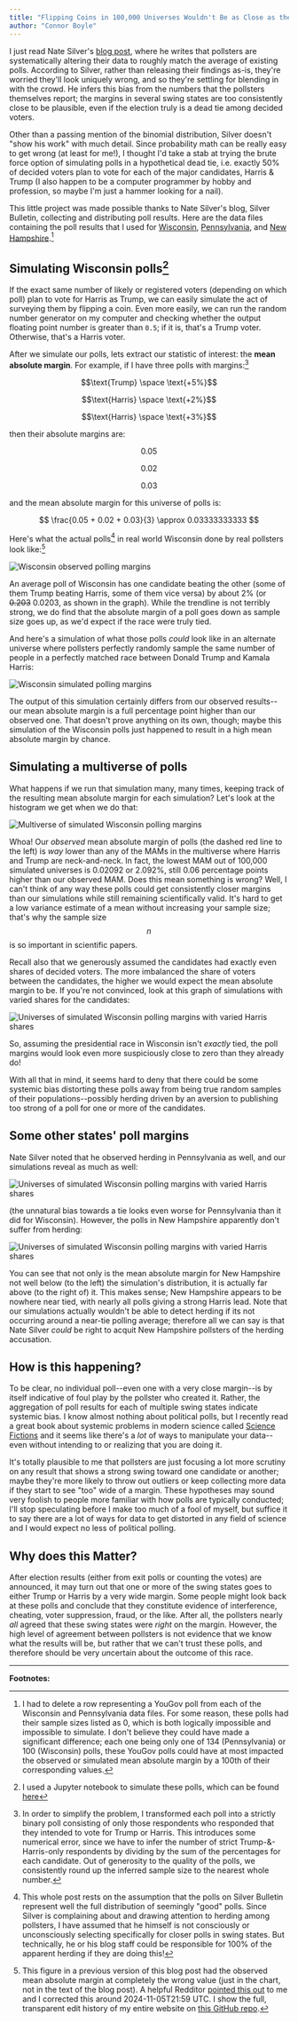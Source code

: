 ```yaml
---
title: "Flipping Coins in 100,000 Universes Wouldn't Be as Close as the Polls in Wisconsin"
author: "Connor Boyle"
---
```


I just read Nate Silver's [blog post](https://www.natesilver.net/p/theres-more-herding-in-swing-state), where he writes
that pollsters are systematically altering their data to roughly match the average of existing polls. According to
Silver, rather than releasing their findings as-is, they're worried they'll look uniquely wrong, and so they're settling
for blending in with the crowd. He infers this bias from the numbers that the pollsters themselves report; the margins
in several swing states are too consistently close to be plausible, even if the election truly is a dead tie among
decided voters.

Other than a passing mention of the binomial distribution, Silver doesn't "show his work" with much detail. Since
probability math can be really easy to get wrong (at least for me!), I thought I'd take a stab at trying the brute force
option of simulating polls in a hypothetical dead tie, i.e. exactly 50% of decided voters plan to vote for each of the
major candidates, Harris & Trump (I also happen to be a computer programmer by hobby and profession, so maybe I'm just a
hammer looking for a nail).

This little project was made possible thanks to Nate Silver's blog, Silver Bulletin, collecting and distributing poll
results. Here are the data files containing the poll results that I used 
for [Wisconsin](https://static.dwcdn.net/data/PMbPp.csv), [Pennsylvania](https://static.dwcdn.net/data/uyZgi.csv),
and [New Hampshire](https://static.dwcdn.net/data/nLq7K.csv).[^1]

## Simulating Wisconsin polls[^2]

If the exact same number of likely or registered voters (depending on which poll) plan to vote for Harris as Trump, we
can easily simulate the act of surveying them by flipping a coin. Even more easily, we can run the random number
generator on my computer and checking whether the output floating point number is greater than `0.5`; if it is, that's a
Trump voter. Otherwise, that's a Harris voter.

After we simulate our polls, lets extract our statistic of interest: the **mean absolute margin**. For example, if I
have three polls with margins:[^3]

$$\text{Trump} \space \text{+5%}$$

$$\text{Harris} \space \text{+2%}$$

$$\text{Harris} \space \text{+3%}$$

then their absolute margins are:

$$\text{0.05}$$

$$\text{0.02}$$

$$\text{0.03}$$

and the mean absolute margin for this universe of polls is:

$$ \frac{0.05 + 0.02 + 0.03}{3} \approx 0.03333333333 $$


Here's what the actual polls[^4] in real world Wisconsin done by real pollsters look like:[^5]

<img alt="Wisconsin observed polling margins" src="/images/poll_margins/wisconsin_observed_margins_fixed.png">

An average poll of Wisconsin has one candidate beating the other (some of them Trump beating Harris, some of them vice
versa) by about 2% (or ~~0.203~~ 0.0203, as shown in the graph). While the trendline is not terribly strong, we do find that the
absolute margin of a poll goes down as sample size goes up, as we'd expect if the race were truly tied.

And here's a simulation of what those polls *could* look like in an alternate universe where pollsters perfectly
randomly sample the same number of people in a perfectly matched race between Donald Trump and Kamala Harris:

<img alt="Wisconsin simulated polling margins" src="/images/poll_margins/wisconsin_simulated_margins.png">

The output of this simulation certainly differs from our observed results--our mean absolute margin is a full percentage
point higher than our observed one. That doesn't prove anything on its own, though; maybe this simulation of the
Wisconsin polls just happened to result in a high mean absolute margin by chance.

## Simulating a multiverse of polls

What happens if we run that simulation many, many times, keeping track of the resulting mean absolute margin for each
simulation? Let's look at the histogram we get when we do that:

<img alt="Multiverse of simulated Wisconsin polling margins" src="/images/poll_margins/wisconsin_mam_multiverse.png">

Whoa! Our *observed* mean absolute margin of polls (the dashed red line to the left) is *way* lower than any of the MAMs
in the multiverse where Harris and Trump are neck-and-neck. In fact, the lowest MAM out of 100,000 simulated universes
is 0.02092 or 2.092%, still 0.06 percentage points higher than our observed MAM. Does this mean something is wrong?
Well, I can't think of any way these polls could get consistently closer margins than our simulations while still
remaining scientifically valid. It's hard to get a low variance estimate of a mean without increasing your sample size;
that's why the sample size $$n$$ is so important in scientific papers.

Recall also that we generously assumed the candidates had exactly even shares of decided voters. The more imbalanced the
share of voters between the candidates, the higher we would expect the mean absolute margin to be. If you're not
convinced, look at this graph of simulations with varied shares for the candidates:

<img alt="Universes of simulated Wisconsin polling margins with varied Harris shares" src="/images/poll_margins/wisconsin_harris_shares.png">

So, assuming the presidential race in Wisconsin isn't *exactly* tied, the poll margins would look even more suspiciously
close to zero than they already do!

With all that in mind, it seems hard to deny that there could be some systemic bias distorting these polls away from
being true random samples of their populations--possibly herding driven by an aversion to publishing too strong of a
poll for one or more of the candidates.

## Some other states' poll margins

Nate Silver noted that he observed herding in Pennsylvania as well, and our simulations reveal as much as well:

<img alt="Universes of simulated Wisconsin polling margins with varied Harris shares" src="/images/poll_margins/pennsylvania_mam_multiverse.png">

(the unnatural bias towards a tie looks even worse for Pennsylvania than it did for Wisconsin). However, the polls in
New Hampshire apparently don't suffer from herding:

<img alt="Universes of simulated Wisconsin polling margins with varied Harris shares" src="/images/poll_margins/new_hampshire_mam_multiverse.png">

You can see that not only is the mean absolute margin for New Hampshire not well below (to the left) the simulation's
distribution, it is actually far above (to the right of) it. This makes sense; New Hampshire appears to be nowhere near
tied, with nearly all polls giving a strong Harris lead. Note that our simulations actually wouldn't be able to detect
herding if its not occurring around a near-tie polling average; therefore all we can say is that Nate Silver *could* be
right to acquit New Hampshire pollsters of the herding accusation.

## How is this happening?

To be clear, no individual poll--even one with a very close margin--is by itself indicative of foul play by the pollster
who created it. Rather, the aggregation of poll results for each of multiple swing states indicate systemic bias. I
know almost nothing about political polls, but I recently read a great book about systemic problems in modern science
called [Science Fictions](https://www.sciencefictions.org/p/book) and it seems like there's a *lot* of ways to
manipulate your data--even without intending to or realizing that you are doing it.

It's totally plausible to me that pollsters are just focusing a lot more scrutiny on any result that shows a strong
swing toward one candidate or another; maybe they're more likely to throw out outliers or keep collecting more data if
they start to see "too" wide of a margin. These hypotheses may sound very foolish to people more familiar with how
polls are typically conducted; I'll stop speculating before I make too much of a fool of myself, but suffice it to say
there are a lot of ways for data to get distorted in any field of science and I would expect no less of political
polling.

## Why does this Matter?

After election results (either from exit polls or counting the votes) are announced, it may turn out that one or more of
the swing states goes to either Trump or Harris by a very wide margin. Some people might look back at these polls and
conclude that they constitute evidence of interference, cheating, voter suppression, fraud, or the like. After all, the
pollsters nearly *all* agreed that these swing states were *right* on the margin. However, the high level of agreement
between pollsters is not evidence that we know what the results will be, but rather that we can't trust these polls, and
therefore should be very *un*certain about the outcome of this race.

<hr />

**Footnotes:**

[^1]: I had to delete a row representing a YouGov poll from each of the Wisconsin and Pennsylvania data files. For some
      reason, these polls had their sample sizes listed as 0, which is both logically impossible and impossible to
      simulate. I don't believe they could have made a significant difference; each one being only one of 134
      (Pennsylvania) or 100 (Wisconsin) polls, these YouGov polls could have at most impacted the observed or simulated
      mean absolute margin by a 100th of their corresponding values.

[^2]: I used a Jupyter notebook to simulate these polls, which can be found [here](https://github.com/boyleconnor/poll-margins-2024/blob/main/simulate_polls.ipynb)

[^3]: In order to simplify the problem, I transformed each poll into a strictly binary poll consisting of only those
      respondents who responded that they intended to vote for Trump or Harris. This introduces some numerical error,
      since we have to infer the number of strict Trump-&-Harris-only respondents by dividing by the sum of the
      percentages for each candidate. Out of generosity to the quality of the polls, we consistently round up the
      inferred sample size to the nearest whole number.

[^4]: This whole post rests on the assumption that the polls on Silver Bulletin represent well the full
      distribution of seemingly "good" polls. Since Silver is complaining about and drawing attention to herding among
      pollsters, I have assumed that he himself is not consciously or unconsciously selecting specifically for closer
      polls in swing states. But technically, he or his blog staff could be responsible for 100% of the apparent
      herding if they are doing this!

[^5]: This figure in a previous version of this blog post had the observed mean absolute margin at completely the wrong
      value (just in the chart, not in the text of the blog post). A helpful
      Redditor [pointed this out](https://www.reddit.com/r/fivethirtyeight/comments/1gk3ers/comment/lvlgf3n/) to me and
      I corrected this around 2024-11-05T21:59 UTC. I show the full, transparent edit history of my entire website on
      [this GitHub repo](https://github.com/boyleconnor/boyleconnor.github.io).

